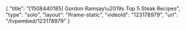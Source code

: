 {
    "title": "[1508440185] Gordon Ramsay\u2019s Top 5 Steak Recipes",
    "type": "solo",
    "layout": "iframe-static",
    "videoId": "123178979",
    "url": "\/tvpembed\/123178979"
}